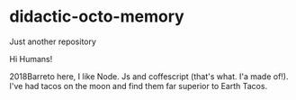 # didactic-octo-memory
Just another repository



Hi Humans!

2018Barreto here, I like Node. Js and coffescript (that's what. I'a made of!). I've had tacos on the moon and find them far superior to Earth Tacos.

